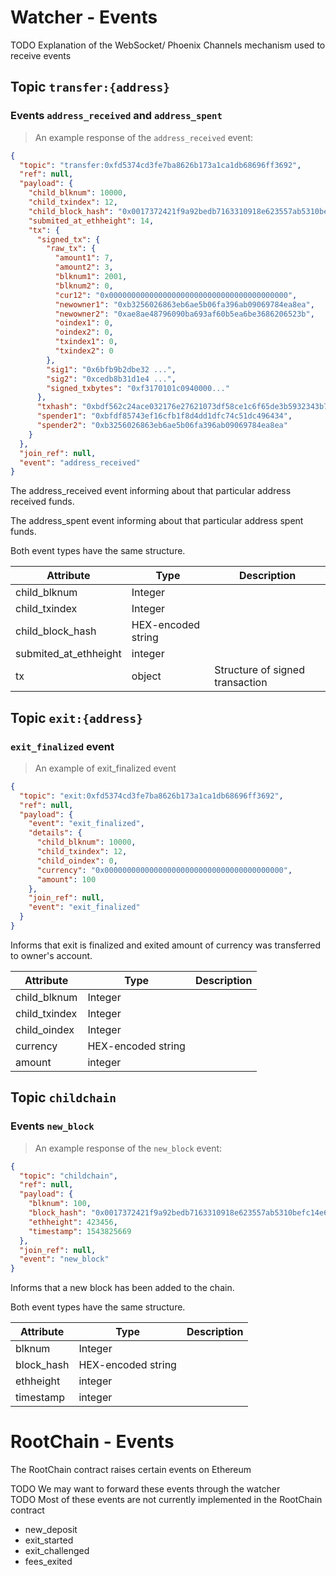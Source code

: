 
# Watcher - Events

<aside class="warning">TODO Explanation of the WebSocket/ Phoenix Channels mechanism used to receive events</aside>

## Topic `transfer:{address}`

### Events `address_received` and `address_spent`

> An example response of the `address_received` event:

```json
{
  "topic": "transfer:0xfd5374cd3fe7ba8626b173a1ca1db68696ff3692",
  "ref": null,
  "payload": {
    "child_blknum": 10000,
    "child_txindex": 12,
    "child_block_hash": "0x0017372421f9a92bedb7163310918e623557ab5310befc14e67212b660c33bec",
    "submited_at_ethheight": 14,
    "tx": {
      "signed_tx": {
        "raw_tx": {
          "amount1": 7,
          "amount2": 3,
          "blknum1": 2001,
          "blknum2": 0,
          "cur12": "0x0000000000000000000000000000000000000000",
          "newowner1": "0xb3256026863eb6ae5b06fa396ab09069784ea8ea",
          "newowner2": "0xae8ae48796090ba693af60b5ea6be3686206523b",
          "oindex1": 0,
          "oindex2": 0,
          "txindex1": 0,
          "txindex2": 0
        },
        "sig1": "0x6bfb9b2dbe32 ...",
        "sig2": "0xcedb8b31d1e4 ...",
        "signed_txbytes": "0xf3170101c0940000..."
      },
      "txhash": "0xbdf562c24ace032176e27621073df58ce1c6f65de3b5932343b70ba03c72132d",
      "spender1": "0xbfdf85743ef16cfb1f8d4dd1dfc74c51dc496434",
      "spender2": "0xb3256026863eb6ae5b06fa396ab09069784ea8ea"
    }
  },
  "join_ref": null,
  "event": "address_received"
}
```

The address_received event informing about that particular address received funds.

The address_spent event informing about that particular address spent funds.

Both event types have the same structure.

Attribute | Type | Description
--------- | ------- | -----------
child_blknum | Integer |
child_txindex | Integer |
child_block_hash | HEX-encoded string |
submited_at_ethheight | integer |
tx | object | Structure of signed transaction

## Topic `exit:{address}`

### `exit_finalized` event

> An example of exit_finalized event

```json
{
  "topic": "exit:0xfd5374cd3fe7ba8626b173a1ca1db68696ff3692",
  "ref": null,
  "payload": {
    "event": "exit_finalized",
    "details": {
      "child_blknum": 10000,
      "child_txindex": 12,
      "child_oindex": 0,
      "currency": "0x0000000000000000000000000000000000000000",
      "amount": 100
    },
    "join_ref": null,
    "event": "exit_finalized"
  }  
}
```

Informs that exit is finalized and exited amount of currency was transferred to owner's account.


Attribute | Type | Description
--------- | ------- | -----------
child_blknum | Integer |
child_txindex | Integer |
child_oindex | Integer |
currency | HEX-encoded string |
amount | integer |


## Topic `childchain`

### Events `new_block`

> An example response of the `new_block` event:

```json
{
  "topic": "childchain",
  "ref": null,
  "payload": {
    "blknum": 100,
    "block_hash": "0x0017372421f9a92bedb7163310918e623557ab5310befc14e67212b660c33bec",
    "ethheight": 423456,
    "timestamp": 1543825669
  },
  "join_ref": null,
  "event": "new_block"
}
```

Informs that a new block has been added to the chain.

Both event types have the same structure.

Attribute | Type | Description
--------- | ------- | -----------
blknum | Integer |
block_hash | HEX-encoded string |
ethheight | integer |
timestamp | integer |



# RootChain - Events
The RootChain contract raises certain events on Ethereum
<aside class="warning">TODO We may want to forward these events through the watcher</aside>
<aside class="warning">TODO Most of these events are not currently implemented in the RootChain contract</aside>

 * new_deposit
 * exit_started
 * exit_challenged
 * fees_exited
